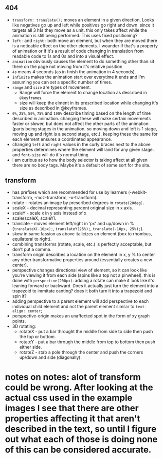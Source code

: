 ## 404
- `transform: translate();` moves an element in a given direction. Looks like negatives go up and left while positives go right and down. since it targets all 3 h1s they move as a unit. this only takes affect while the animation is still being performed. This uses fixed positioning?
- `left:` and `right:` both move an element, but when they are moved there is a noticable effect on the other elements. I wounder if that's a property of animation or if it's a result of code changing in translation from readable code to 1s and 0s and into a visual effect.
- `animation` obviously causes the element to do something other than sit there on the page not moving from it's relative position.
- `4s` means 4 seconds (as in finish the animation in 4 seconds).
- `infinite` makes the animation start over everytime it ends and I'm assuming you can set a specific number of times.
- `range` and `size` are types of movement.
  - Range will force the element to change location as described in `@keyframes`.
  - size will keep the elment in its prescribed location while changing it's size as described in @keyframes.
- `0%`, `25%`, `50%`, `75%` and `100%` describe timing based on the length of time described in animation. changing these will make certain movements faster or slower, but does not affect the other parts of the animation (parts being stages in the animation, so moving down and left is 1 stage, moving up and right is a second stage, etc.). keeping these the same for each element ensures a coordinated appearance.
- changing `left` and `right` values in the curly braces next to the above properties determines where the element will land for any given stage. and `font-size` will do it's normal thing.
- I am curious as to how the body selector is taking affect at all given there are no body tags. Maybe it's a default of some sort for the site.
## transform
- has prefixes which are recommended for use by learners (-webkit-transform, -moz-transform, -o-transform).
- rotate - rotates an image by prescribed degrees in `rotate(20deg)`.
- scaleX - decimal representing percent original size in x axis.
- scaleY - scale x in y axis instead of x.
- scale(scaleX, scaleY).
- translate - moves element left/right in 'px' and up/down in % (`translateX(-10px);`, `translateY(25%);`, `translate(-10px, 25%);`).
- skew in same fassion as above italicizes an element (box to rhombus, equilateral to right).
- combining transforms (rotate, scale, etc.) is perfectly acceptable, but don't put a comma.
- transform origin describes a location on the element in x, y % to center any other transformative properties around (essentially creates a new center).
- perspective changes directional view of element, so it can look like you're viewing it from each side (spins like a top not a pinwheel). this is done with `perspective(200px)`. adding a rotate can make it look like it's leaning forward or backward. Does it actually just turn the element into a trapezoid to immitate canting? does it both turn it into a trapezoid and spin it? 
- adding perspective to a parent element will add perspective to each individual child element and not the parent element similar to `text-align: center;`
- perspective-origin makes an unaffected spot in the form of xy graph points.
- 3D rotating:
  - rotateX - put a bar throught the middle from side to side then push the top or bottom.
  - rotateY - put a bar through the middle from top to bottom then push either side.
  - rotateZ - stab a pole through the center and push the corners up/down and side (diagonally).
# notes on notes: alot of transform could be wrong. After looking at the actual css used in the example images I see that there are other properties affecting it that aren't described in the text, so until I figure out what each of those is doing none of this can be considered accurate.